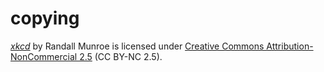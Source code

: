 # copying
_[xkcd][1]_ by Randall Munroe is licensed under [Creative Commons Attribution-NonCommercial 2.5][2] (CC BY-NC 2.5).

[1]: https://xkcd.com
[2]: https://creativecommons.org/licenses/by-nc/2.5/
